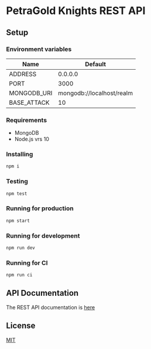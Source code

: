 # PetraGold Knights REST API

## Setup

### Environment variables
| Name | Default |
|------|---------|
| ADDRESS | 0.0.0.0 |
| PORT | 3000 |
| MONGODB_URI | mongodb://localhost/realm |
| BASE_ATTACK | 10 |

### Requirements

 * MongoDB
 * Node.js vrs 10

### Installing

```bash
npm i
```

### Testing

```bash
npm test
```

### Running for production

```bash
npm start
```

### Running for development

```bash
npm run dev
```

### Running for CI

```bash
npm run ci
```

## API Documentation

The REST API documentation is [here](https://documenter.getpostman.com/view/9352363/SW14Tw8A?version=latest)

## License
[MIT](LICENSE)